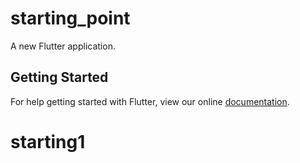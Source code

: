 # starting_point

A new Flutter application.

## Getting Started

For help getting started with Flutter, view our online
[documentation](https://flutter.io/).
# starting1
